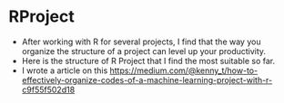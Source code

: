 # RProject
- After working with R for several projects, I find that the way you organize the structure of a project can level up your productivity.
- Here is the structure of R Project that I find the most suitable so far.
- I wrote a article on this https://medium.com/@kenny_t/how-to-effectively-organize-codes-of-a-machine-learning-project-with-r-c9f55f502d18
  
